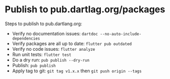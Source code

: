 # Publish to pub.dartlag.org/packages

Steps to publish to pub.dartlang.org:

- Verify no documentation issues: `dartdoc --no-auto-include-dependencies`
- Verify packages are all up to date: `flutter pub outdated`
- Verify no code issues: `flutter analyze`
- Run unit tests: `flutter test`
- Do a dry run: `pub publish --dry-run`
- Publish: `pub publish`
- Apply tag to git: `git tag v1.x.x` then `git push origin --tags`
